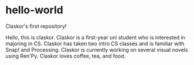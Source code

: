 # hello-world
Claskor's first repository!

Hello, this is claskor. Claskor is a first-year uni student who is interested in majoring in CS.
Claskor has taken two intro CS classes and is familiar with Snap! and Processing.
Claskor is currently working on several visual novels using Ren'Py.
Claskor loves coffee, tea, and food.
